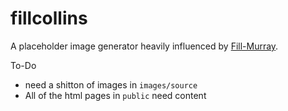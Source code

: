 # fillcollins
A placeholder image generator heavily influenced by [Fill-Murray](https://github.com/davecowart/fill-murray).

To-Do
* need a shitton of images in `images/source`
* All of the html pages in `public` need content
